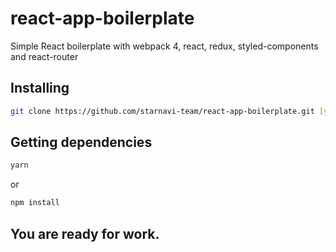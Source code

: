 # react-app-boilerplate
Simple React boilerplate with webpack 4, react, redux, styled-components and react-router

## Installing

```bash
git clone https://github.com/starnavi-team/react-app-boilerplate.git [your-app-name]
```

## Getting dependencies

```bash
yarn
```
or
```bash
npm install
```

## You are ready for work.
